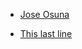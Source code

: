 - [Jose Osuna](https://github.com/joseosuna-engineer)

- [This last line](https://github.com/ghost)
